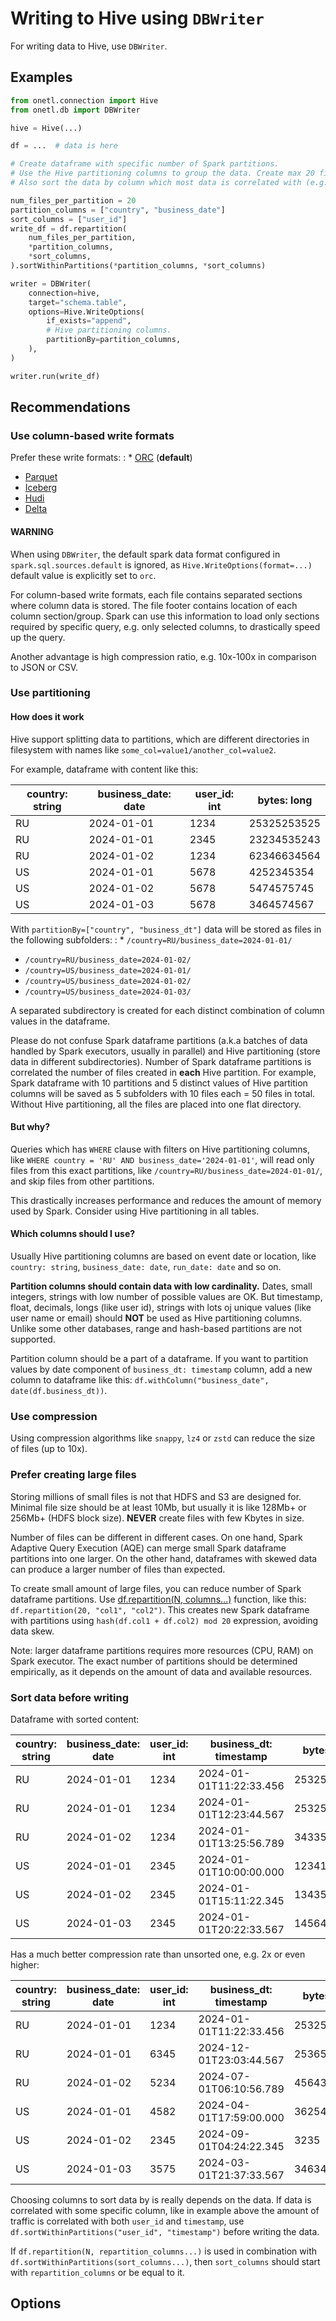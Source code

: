 <a id="hive-write"></a>

# Writing to Hive using `DBWriter`

For writing data to Hive, use `DBWriter`.

## Examples

```python
from onetl.connection import Hive
from onetl.db import DBWriter

hive = Hive(...)

df = ...  # data is here

# Create dataframe with specific number of Spark partitions.
# Use the Hive partitioning columns to group the data. Create max 20 files per Hive partition.
# Also sort the data by column which most data is correlated with (e.g. user_id), reducing files size.

num_files_per_partition = 20
partition_columns = ["country", "business_date"]
sort_columns = ["user_id"]
write_df = df.repartition(
    num_files_per_partition,
    *partition_columns,
    *sort_columns,
).sortWithinPartitions(*partition_columns, *sort_columns)

writer = DBWriter(
    connection=hive,
    target="schema.table",
    options=Hive.WriteOptions(
        if_exists="append",
        # Hive partitioning columns.
        partitionBy=partition_columns,
    ),
)

writer.run(write_df)
```

## Recommendations

### Use column-based write formats

Prefer these write formats:
: * [ORC](https://spark.apache.org/docs/latest/sql-data-sources-orc.html) (**default**)
  * [Parquet](https://spark.apache.org/docs/latest/sql-data-sources-parquet.html)
  * [Iceberg](https://iceberg.apache.org/spark-quickstart/)
  * [Hudi](https://hudi.apache.org/docs/quick-start-guide/)
  * [Delta](https://docs.delta.io/latest/quick-start.html#set-up-apache-spark-with-delta-lake)

#### WARNING
When using `DBWriter`, the default spark data format configured in `spark.sql.sources.default` is ignored, as  `Hive.WriteOptions(format=...)` default value is explicitly set to `orc`.

For column-based write formats, each file contains separated sections where column data is stored. The file footer contains
location of each column section/group. Spark can use this information to load only sections required by specific query, e.g. only selected columns,
to drastically speed up the query.

Another advantage is high compression ratio, e.g. 10x-100x in comparison to JSON or CSV.

### Use partitioning

#### How does it work

Hive support splitting data to partitions, which are different directories in filesystem with names like `some_col=value1/another_col=value2`.

For example, dataframe with content like this:

| country: string   | business_date: date   |   user_id: int |   bytes: long |
|-------------------|-----------------------|----------------|---------------|
| RU                | 2024-01-01            |           1234 |   25325253525 |
| RU                | 2024-01-01            |           2345 |   23234535243 |
| RU                | 2024-01-02            |           1234 |   62346634564 |
| US                | 2024-01-01            |           5678 |    4252345354 |
| US                | 2024-01-02            |           5678 |    5474575745 |
| US                | 2024-01-03            |           5678 |    3464574567 |

With `partitionBy=["country", "business_dt"]` data will be stored as files in the following subfolders:
: * `/country=RU/business_date=2024-01-01/`
  * `/country=RU/business_date=2024-01-02/`
  * `/country=US/business_date=2024-01-01/`
  * `/country=US/business_date=2024-01-02/`
  * `/country=US/business_date=2024-01-03/`

A separated subdirectory is created for each distinct combination of column values in the dataframe.

Please do not confuse Spark dataframe partitions (a.k.a batches of data handled by Spark executors, usually in parallel)
and Hive partitioning (store data in different subdirectories).
Number of Spark dataframe partitions is correlated the number of files created in **each** Hive partition.
For example, Spark dataframe with 10 partitions and 5 distinct values of Hive partition columns will be saved as 5 subfolders with 10 files each = 50 files in total.
Without Hive partitioning, all the files are placed into one flat directory.

#### But why?

Queries which has `WHERE` clause with filters on Hive partitioning columns, like `WHERE country = 'RU' AND business_date='2024-01-01'`, will
read only files from this exact partitions, like `/country=RU/business_date=2024-01-01/`, and skip files from other partitions.

This drastically increases performance and reduces the amount of memory used by Spark.
Consider using Hive partitioning in all tables.

#### Which columns should I use?

Usually Hive partitioning columns are based on event date or location, like `country: string`, `business_date: date`, `run_date: date` and so on.

**Partition columns should contain data with low cardinality.**
Dates, small integers, strings with low number of possible values are OK.
But timestamp, float, decimals, longs (like user id), strings with lots oj unique values (like user name or email) should **NOT** be used as Hive partitioning columns.
Unlike some other databases, range and hash-based partitions are not supported.

Partition column should be a part of a dataframe. If you want to partition values by date component of `business_dt: timestamp` column,
add a new column to dataframe like this: `df.withColumn("business_date", date(df.business_dt))`.

### Use compression

Using compression algorithms like `snappy`, `lz4` or `zstd` can reduce the size of files (up to 10x).

### Prefer creating large files

Storing millions of small files is not that HDFS and S3 are designed for. Minimal file size should be at least 10Mb, but usually it is like 128Mb+ or 256Mb+ (HDFS block size).
**NEVER** create files with few Kbytes in size.

Number of files can be different in different cases.
On one hand, Spark Adaptive Query Execution (AQE) can merge small Spark dataframe partitions into one larger.
On the other hand, dataframes with skewed data can produce a larger number of files than expected.

To create small amount of large files, you can reduce number of Spark dataframe partitions.
Use [df.repartition(N, columns…)](https://spark.apache.org/docs/latest/api/python/reference/pyspark.sql/api/pyspark.sql.DataFrame.repartition.html) function,
like this: `df.repartition(20, "col1", "col2")`.
This creates new Spark dataframe with partitions using `hash(df.col1 + df.col2) mod 20` expression, avoiding data skew.

Note: larger dataframe partitions requires more resources (CPU, RAM) on Spark executor. The exact number of partitions
should be determined empirically, as it depends on the amount of data and available resources.

### Sort data before writing

Dataframe with sorted content:

| country: string   | business_date: date   |   user_id: int | business_dt: timestamp   |   bytes: long |
|-------------------|-----------------------|----------------|--------------------------|---------------|
| RU                | 2024-01-01            |           1234 | 2024-01-01T11:22:33.456  |   25325253525 |
| RU                | 2024-01-01            |           1234 | 2024-01-01T12:23:44.567  |   25325253525 |
| RU                | 2024-01-02            |           1234 | 2024-01-01T13:25:56.789  |   34335645635 |
| US                | 2024-01-01            |           2345 | 2024-01-01T10:00:00.000  |         12341 |
| US                | 2024-01-02            |           2345 | 2024-01-01T15:11:22.345  |         13435 |
| US                | 2024-01-03            |           2345 | 2024-01-01T20:22:33.567  |         14564 |

Has a much better compression rate than unsorted one, e.g. 2x or even higher:

| country: string   | business_date: date   |   user_id: int | business_dt: timestamp   |   bytes: long |
|-------------------|-----------------------|----------------|--------------------------|---------------|
| RU                | 2024-01-01            |           1234 | 2024-01-01T11:22:33.456  |   25325253525 |
| RU                | 2024-01-01            |           6345 | 2024-12-01T23:03:44.567  |         25365 |
| RU                | 2024-01-02            |           5234 | 2024-07-01T06:10:56.789  |   45643456747 |
| US                | 2024-01-01            |           4582 | 2024-04-01T17:59:00.000  |     362546475 |
| US                | 2024-01-02            |           2345 | 2024-09-01T04:24:22.345  |          3235 |
| US                | 2024-01-03            |           3575 | 2024-03-01T21:37:33.567  |     346345764 |

Choosing columns to sort data by is really depends on the data. If data is correlated with some specific
column, like in example above the amount of traffic is correlated with both `user_id` and `timestamp`,
use `df.sortWithinPartitions("user_id", "timestamp")` before writing the data.

If `df.repartition(N, repartition_columns...)` is used in combination with `df.sortWithinPartitions(sort_columns...)`,
then `sort_columns` should start with `repartition_columns` or be equal to it.

## Options
